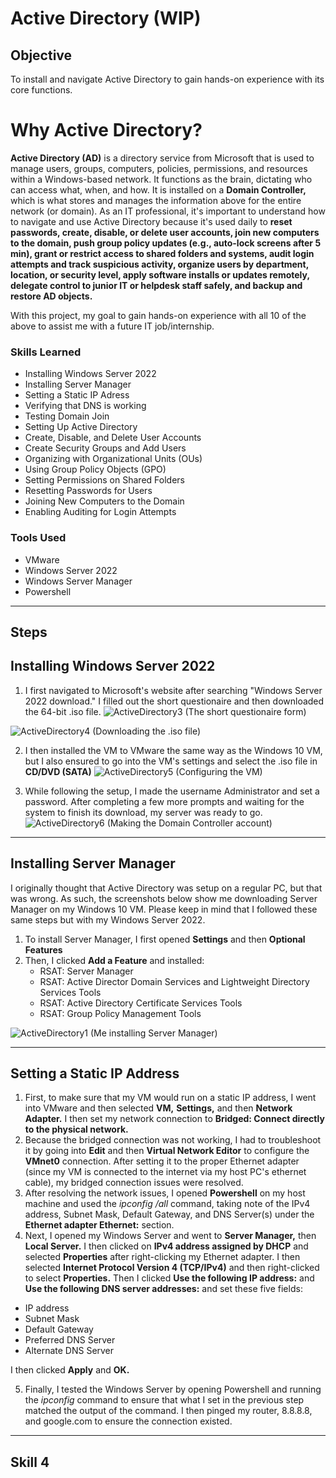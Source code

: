 # Active Directory (WIP)

## Objective

To install and navigate Active Directory to gain hands-on experience with its core functions.

# Why Active Directory?

**Active Directory (AD)** is a directory service from Microsoft that is used to manage users, groups, computers, policies, permissions, and resources within a Windows-based network. It functions as the brain, dictating who can access what, when, and how. It is installed on a **Domain Controller,** which is what stores and manages the information above for the entire network (or domain). As an IT professional, it's important to understand how to navigate and use Active Directory because it's used daily to **reset passwords, create, disable, or delete user accounts, join new computers to the domain, push group policy updates (e.g., auto-lock screens after 5 min), grant or restrict access to shared folders and systems, audit login attempts and track suspicious activity, organize users by department, location, or security level, apply software installs or updates remotely, delegate control to junior IT or helpdesk staff safely, and backup and restore AD objects.**

With this project, my goal to gain hands-on experience with all 10 of the above to assist me with a future IT job/internship. 
 
### Skills Learned

- Installing Windows Server 2022
- Installing Server Manager
- Setting a Static IP Adress
- Verifying that DNS is working
- Testing Domain Join 
- Setting Up Active Directory
- Create, Disable, and Delete User Accounts
- Create Security Groups and Add Users
- Organizing with Organizational Units (OUs)
- Using Group Policy Objects (GPO)
- Setting Permissions on Shared Folders
- Resetting Passwords for Users
- Joining New Computers to the Domain
- Enabling Auditing for Login Attempts
  

### Tools Used

- VMware
- Windows Server 2022
- Windows Server Manager
- Powershell



---
## Steps

## Installing Windows Server 2022

1. I first navigated to Microsoft's website after searching "Windows Server 2022 download." I filled out the short questionaire and then downloaded the 64-bit .iso file. 
![ActiveDirectory3](https://github.com/user-attachments/assets/3fee2084-ecb9-4bc7-ac9f-234eb5b24577)
(The short questionaire form)


![ActiveDirectory4](https://github.com/user-attachments/assets/0ca79d68-e899-41af-9531-cadbf578dc4d)
(Downloading the .iso file)

2. I then installed the VM to VMware the same way as the Windows 10 VM, but I also ensured to go into the VM's settings and select the .iso file in **CD/DVD (SATA)**
![ActiveDirectory5](https://github.com/user-attachments/assets/f507d16e-a587-406c-8ca1-528aff261948)
   (Configuring the VM)

3. While following the setup, I made the username Administrator and set a password. After completing a few more prompts and waiting for the system to finish its download, my server was ready to go.
![ActiveDirectory6](https://github.com/user-attachments/assets/7e76fcbc-e652-4c01-a47d-814fb3a327e5)
   (Making the Domain Controller account)

---
## Installing Server Manager

I originally thought that Active Directory was setup on a regular PC, but that was wrong. As such, the screenshots below show me downloading Server Manager on my Windows 10 VM. Please keep in mind that I followed these same steps but with my Windows Server 2022. 

1. To install Server Manager, I first opened **Settings** and then **Optional Features**
2. Then, I clicked **Add a Feature** and installed:
   - RSAT: Server Manager
   - RSAT: Active Director Domain Services and Lightweight Directory Services Tools
   - RSAT: Active Directory Certificate Services Tools
   - RSAT: Group Policy Management Tools

![ActiveDirectory1](https://github.com/user-attachments/assets/4fb07486-d6ff-402f-80c6-633f4c8c2e20)
    (Me installing Server Manager)

---
## Setting a Static IP Address

1. First, to make sure that my VM would run on a static IP address, I went into VMware and then selected **VM,** **Settings,** and then **Network Adapter.** I then set my network connection to **Bridged: Connect directly to the physical network.**
2. Because the bridged connection was not working, I had to troubleshoot it by going into **Edit** and then **Virtual Network Editor** to configure the **VMnet0** connection. After setting it to the proper Ethernet adapter (since my VM is connected to the internet via my host PC's ethernet cable), my bridged connection issues were resolved.
3. After resolving the network issues, I opened **Powershell** on my host machine and used the *ipconfig /all* command, taking note of the IPv4 address, Subnet Mask, Default Gateway, and DNS Server(s) under the **Ethernet adapter Ethernet:** section.
4. Next, I opened my Windows Server and went to **Server Manager,** then **Local Server.** I then clicked on **IPv4 address assigned by DHCP** and selected **Properties** after right-clicking my Ethernet adapter. I then selected **Internet Protocol Version 4 (TCP/IPv4)** and then right-clicked to select **Properties.** Then I clicked **Use the following IP address:** and **Use the following DNS server addresses:** and set these five fields:

- IP address
- Subnet Mask
- Default Gateway
- Preferred DNS Server
- Alternate DNS Server

I then clicked **Apply** and **OK.**

5. Finally, I tested the Windows Server by opening Powershell and running the *ipconfig* command to ensure that what I set in the previous step matched the output of the command. I then pinged my router, 8.8.8.8, and google.com to ensure the connection existed. 


---
## Skill 4


